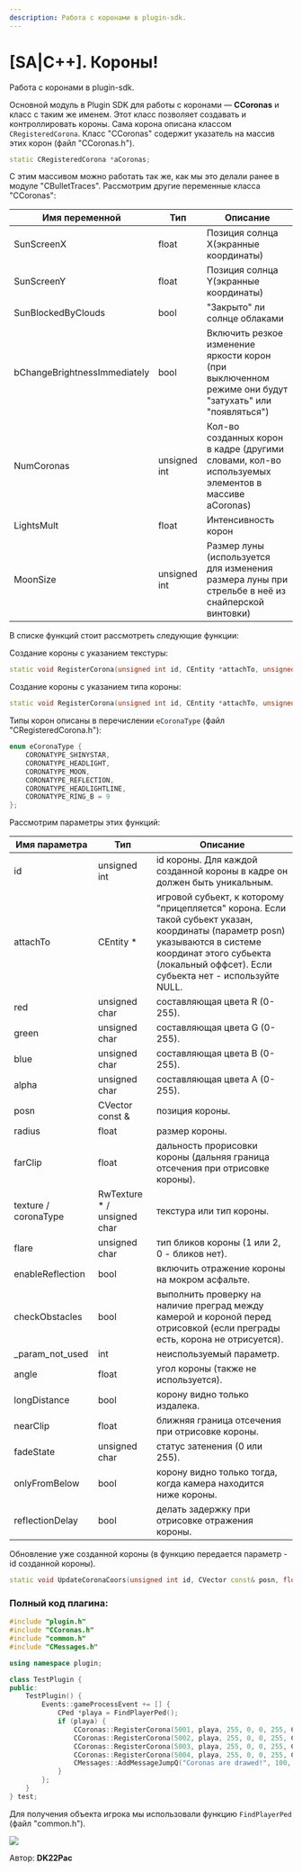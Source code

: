```yaml
---
description: Работа с коронами в plugin-sdk.
---
```


# \[SA|C++]. Короны!

Работа с коронами в plugin-sdk.

Основной модуль в Plugin SDK для работы с коронами — **CCoronas** и класс с таким же именем. Этот класс позволяет создавать и контроллировать короны. Сама корона описана классом `CRegisteredCorona`. Класс "CCoronas" содержит указатель на массив этих корон (файл "CCoronas.h").

```cpp
static CRegisteredCorona *aCoronas;
```

С этим массивом можно работать так же, как мы это делали ранее в модуле "CBulletTraces". Рассмотрим другие переменные класса "CCoronas":

| Имя переменной               | Тип          | Описание                                                                                               |
| ---------------------------- | ------------ | ------------------------------------------------------------------------------------------------------ |
| SunScreenX                   | float        | Позиция солнца X(экранные координаты)                                                                  |
| SunScreenY                   | float        | Позиция солнца Y(экранные координаты)                                                                  |
| SunBlockedByClouds           | bool         | "Закрыто" ли солнце облаками                                                                           |
| bChangeBrightnessImmediately | bool         | Включить резкое изменение яркости корон (при выключенном режиме они будут "затухать" или "появляться") |
| NumCoronas                   | unsigned int | Кол-во созданных корон в кадре (другими словами, кол-во используемых элементов в массиве aCoronas)     |
| LightsMult                   | float        | Интенсивность корон                                                                                    |
| MoonSize                     | unsigned int | Размер луны (используется для изменения размера луны при стрельбе в неё из снайперской винтовки)       |

В списке функций стоит рассмотреть следующие функции:

Создание короны с указанием текстуры:

```cpp
static void RegisterCorona(unsigned int id, CEntity *attachTo, unsigned char red, unsigned char green, unsigned char blue, unsigned char alpha, CVector const &posn, float radius, float farClip, RwTexture *texture, unsigned char flare, bool enableReflection, bool checkObstacles, int _param_not_used, float angle, bool longDistance, float nearClip, unsigned char fadeState, float fadeSpeed, bool onlyFromBelow, bool reflectionDelay)
```

Создание короны с указанием типа короны:

```cpp
static void RegisterCorona(unsigned int id, CEntity *attachTo, unsigned char red, unsigned char green, unsigned char blue, unsigned char alpha, CVector const &posn, float radius, float farClip, unsigned char coronaType, unsigned char flare, bool enableReflection, bool checkObstacles, int _param_not_used, float angle, bool longDistance, float nearClip, unsigned char fadeState, float fadeSpeed, bool onlyFromBelow, bool reflectionDelay)
```

Типы корон описаны в перечислении `eCoronaType` (файл "CRegisteredCorona.h"):

```cpp
enum eCoronaType { 
    CORONATYPE_SHINYSTAR, 
    CORONATYPE_HEADLIGHT, 
    CORONATYPE_MOON, 
    CORONATYPE_REFLECTION, 
    CORONATYPE_HEADLIGHTLINE, 
    CORONATYPE_RING_B = 9 
};
```

Рассмотрим параметры этих функций:

| Имя параметра        | Тип                          | Описание                                                                                                                                                                                                          |
| -------------------- | ---------------------------- | ----------------------------------------------------------------------------------------------------------------------------------------------------------------------------------------------------------------- |
| id                   | unsigned int                 | id короны. Для каждой созданной короны в кадре он должен быть уникальным.                                                                                                                                         |
| attachTo             | CEntity \*                   | игровой субьект, к которому "прицепляется" корона. Если такой субьект указан, координаты (параметр posn) указываются в системе координат этого субьекта (локальный оффсет). Если субьекта нет - используйте NULL. |
| red                  | unsigned char                | составляющая цвета R (0-255).                                                                                                                                                                                     |
| green                | unsigned char                | составляющая цвета G (0-255).                                                                                                                                                                                     |
| blue                 | unsigned char                | составляющая цвета B (0-255).                                                                                                                                                                                     |
| alpha                | unsigned char                | составляющая цвета A (0-255).                                                                                                                                                                                     |
| posn                 | CVector const &              | позиция короны.                                                                                                                                                                                                   |
| radius               | float                        | размер короны.                                                                                                                                                                                                    |
| farClip              | float                        | дальность прорисовки короны (дальняя граница отсечения при отрисовке короны).                                                                                                                                     |
| texture / coronaType | RwTexture \* / unsigned char | текстура или тип короны.                                                                                                                                                                                          |
| flare                | unsigned char                | тип бликов короны (1 или 2, 0 - бликов нет).                                                                                                                                                                      |
| enableReflection     | bool                         | включить отражение короны на мокром асфальте.                                                                                                                                                                     |
| checkObstacles       | bool                         | выполнить проверку на наличие преград между камерой и короной перед отрисовкой (если преграды есть, корона не отрисуется).                                                                                        |
| \_param\_not\_used   | int                          | неиспользуемый параметр.                                                                                                                                                                                          |
| angle                | float                        | угол короны (также не используется).                                                                                                                                                                              |
| longDistance         | bool                         | корону видно только издалека.                                                                                                                                                                                     |
| nearClip             | float                        | ближняя граница отсечения при отрисовке короны.                                                                                                                                                                   |
| fadeState            | unsigned char                | статус затенения (0 или 255).                                                                                                                                                                                     |
| onlyFromBelow        | bool                         | корону видно только тогда, когда камера находится ниже короны.                                                                                                                                                    |
| reflectionDelay      | bool                         | делать задержку при отрисовке отражения короны.                                                                                                                                                                   |

Обновление уже созданной короны (в функцию передается параметр - id созданной короны).

```cpp
static void UpdateCoronaCoors(unsigned int id, CVector const& posn, float farClip, float angle)
```

### Полный код плагина:

```cpp
#include "plugin.h"
#include "CCoronas.h"
#include "common.h"
#include "CMessages.h"

using namespace plugin;

class TestPlugin {
public:
    TestPlugin() {
        Events::gameProcessEvent += [] {
            CPed *playa = FindPlayerPed();
            if (playa) {
                CCoronas::RegisterCorona(5001, playa, 255, 0, 0, 255, CVector(-1.0f, -1.0f, 0.0f), 0.3f, 100.0f, CORONATYPE_SHINYSTAR, 0, 0, 0, 0, 0, 0, 0.5, 0, 15.0f, 0, 0);
                CCoronas::RegisterCorona(5002, playa, 255, 0, 0, 255, CVector(-1.0f, 1.0f, 0.0f), 0.3f, 100.0f, CORONATYPE_SHINYSTAR, 0, 0, 0, 0, 0, 0, 0.5, 0, 15.0f, 0, 0);
                CCoronas::RegisterCorona(5003, playa, 255, 0, 0, 255, CVector(1.0f, 1.0f, 0.0f), 0.3f, 100.0f, CORONATYPE_SHINYSTAR, 0, 0, 0, 0, 0, 0, 0.5, 0, 15.0f, 0, 0);
                CCoronas::RegisterCorona(5004, playa, 255, 0, 0, 255, CVector(1.0f, -1.0f, 0.0f), 0.3f, 100.0f, CORONATYPE_SHINYSTAR, 0, 0, 0, 0, 0, 0, 0.5, 0, 15.0f, 0, 0);
                CMessages::AddMessageJumpQ("Coronas are drawed!", 100, 0, 0);
            }
        };
    }
} test;
```

Для получения объекта игрока мы использовали функцию `FindPlayerPed` (файл "common.h").

![](https://github.com/wmysterio/scm-scripting-lessons/raw/resources/\_pu/2/86571692.jpg)



Автор: **DK22Pac**
